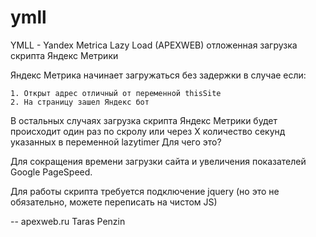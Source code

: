 # ymll

YMLL - Yandex Metrica Lazy Load (APEXWEB)
отложенная загрузка скрипта Яндекс Метрики

Яндекс Метрика начинает загружаться без задержки в случае если:

    1. Открыт адрес отличный от переменной thisSite
    2. На страницу зашел Яндекс бот

В остальных случаях загрузка скрипта Яндекс Метрики будет происходит один раз по скролу или через X количество секунд указанных в переменной lazytimer
Для чего это?

Для сокращения времени загрузки сайта и увеличения показателей Google PageSpeed.

Для работы скрипта требуется подключение jquery (но это не обязательно, можете переписать на чистом JS)

--
apexweb.ru
Taras Penzin
